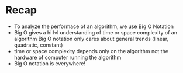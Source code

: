 # Recap
- To analyze the performace of an algorithm, we use Big O Notation
- Big O gives a hi lvl understanding of time or space complexity of an algorithm
Big O notation only cares about general trends (linear, quadratic, constant)
- time or space complexity depends only on the algorithm not the hardware of computer running the algorithm
- Big O notation is everywhere!  